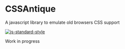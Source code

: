 # CSSAntique

A javascript library to emulate old browsers CSS support

[![js-standard-style](https://img.shields.io/badge/code%20style-standard-brightgreen.svg)](http://standardjs.com/)

Work in progress
